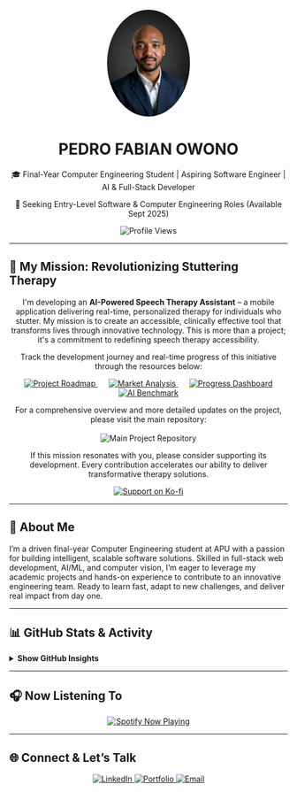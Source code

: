 <p align="center">
  <img src="assets/myphoto.jpg" alt="Pedro Fabian Owono" width="150" style="border-radius:50%;"/>
  <h1 align="center">PEDRO FABIAN OWONO</h1>
  <p align="center">🎓 Final-Year Computer Engineering Student | Aspiring Software Engineer | AI &amp; Full-Stack Developer</p>
  <p align="center">🚀 Seeking Entry-Level Software &amp; Computer Engineering Roles (Available Sept 2025)</p>
  <p align="center">
    <img src="https://komarev.com/ghpvc/?username=Owono2001&style=for-the-badge&color=7DF9FF&label=PROFILE+VIEWS" alt="Profile Views"/>
  </p>
</p>

---
## 🦾 My Mission: Revolutionizing Stuttering Therapy

<p align="center">
  I'm developing an <strong>AI-Powered Speech Therapy Assistant</strong> – a mobile application delivering real-time, personalized therapy for individuals who stutter. My mission is to create an accessible, clinically effective tool that transforms lives through innovative technology. This is more than a project; it's a commitment to redefining speech therapy accessibility.
</p>

<p align="center">
  Track the development journey and real-time progress of this initiative through the resources below:
</p>

<p align="center">
  <a href="https://speech-therapy-dashboard1.onrender.com/" target="_blank" style="margin: 0 10px;">
    <img src="https://img.shields.io/badge/Project_Roadmap-0052CC?style=for-the-badge&logo=trello&logoColor=white&labelColor=0D76BF" alt="Project Roadmap">
  </a>
  <a href="https://mobilefriendlymarketanalysis.onrender.com/" target="_blank" style="margin: 0 10px;">
    <img src="https://img.shields.io/badge/Market_Analysis-FF6B6B?style=for-the-badge&logo=google-analytics&logoColor=white&labelColor=C13D8D" alt="Market Analysis">
  </a>
  <a href="https://speech-therapy-dashboard2.onrender.com/" target="_blank" style="margin: 0 10px;">
    <img src="https://img.shields.io/badge/Live_Progress-00C7B7?style=for-the-badge&logo=progress&logoColor=white&labelColor=1CA2C1" alt="Progress Dashboard">
  </a>
  <a href="https://benchmarkaimodels.onrender.com/" target="_blank" style="margin: 0 10px;">
    <img src="https://img.shields.io/badge/AI_Benchmarks-4285F4?style=for-the-badge&logo=google-cloud&logoColor=white&labelColor=0F9D58" alt="AI Benchmark">
  </a>
</p>

<p align="center">
  For a comprehensive overview and more detailed updates on the project, please visit the main repository:
  <br><br>
  <a href="https://github.com/Owono2001/Updates_FYP" target="_blank" style="text-decoration: none;">
    <img src="https://img.shields.io/badge/Main_Project_Repository-181717?style=for-the-badge&logo=github&logoColor=white" alt="Main Project Repository">
  </a>
</p>

<p align="center">
  If this mission resonates with you, please consider supporting its development. Every contribution accelerates our ability to deliver transformative therapy solutions.
</p>

<p align="center">
  <a href="https://ko-fi.com/pedromangue" target="_blank">
    <img src="https://img.shields.io/badge/Support_Development-FF5E5B?style=for-the-badge&logo=kofi&logoColor=white" alt="Support on Ko-fi" height="40">
  </a>
</p>

---

## 👋 About Me

I’m a driven final-year Computer Engineering student at APU with a passion for building intelligent, scalable software solutions. Skilled in full-stack web development, AI/ML, and computer vision, I’m eager to leverage my academic projects and hands-on experience to contribute to an innovative engineering team. Ready to learn fast, adapt to new challenges, and deliver real impact from day one.

---


## 📊 GitHub Stats &amp; Activity

<details>
  <summary><strong>Show GitHub Insights</strong></summary>
  
  <br/>

  <p align="center">
    <img src="https://github-readme-stats.vercel.app/api?username=Owono2001&show_icons=true&theme=github_dark&border_color=7DF9FF&icon_color=7DF9FF&title_color=7DF9FF&text_color=c9d1d9&bg_color=0D1117&border_radius=10" alt="GitHub Stats"/>
  </p>
  <p align="center">
    <img src="https://github-readme-stats.vercel.app/api/top-langs/?username=Owono2001&layout=compact&langs_count=8&theme=github_dark&border_color=7DF9FF&title_color=7DF9FF&text_color=c9d1d9&bg_color=0D1117&border_radius=10" alt="Top Languages"/>
  </p>
  <p align="center">
    <img src="https://github-readme-activity-graph.vercel.app/graph?username=Owono2001&theme=react-dark&bg_color=0d1117&hide_border=true&area=true&line=7DF9FF&point=FFFFFF&area_color=7DF9FF" alt="Activity Graph"/>
  </p>
  <p align="center">
    <img src="https://github-profile-trophy.vercel.app/?username=Owono2001&theme=radical&no-bg=true&no-frame=true&row=1&column=6&margin-w=15&margin-h=15&border_radius=10" alt="Trophies"/>
  </p>

</details>

---

## 🎧 Now Listening To

<p align="center">
  <a href="https://github.com/kittinan/spotify-github-profile" target="_blank">
    <img src="https://spotify-github-profile.kittinanx.com/api/view?uid=31vthctkh5ug3srkeeamtbououza&cover_image=true&theme=default&show_offline=true&background_color=631d1d&interchange=true&bar_color=53b14f&bar_color_cover=true" alt="Spotify Now Playing">
  </a>
</p>

---

## 🌐 Connect &amp; Let’s Talk

<p align="center">
  <a href="https://www.linkedin.com/in/pedrofondomangue/" target="_blank">
    <img src="https://img.shields.io/badge/LinkedIn-Profile-0A66C2?style=for-the-badge&logo=linkedin&logoColor=white" alt="LinkedIn"/>
  </a>
  <a href="https://myportfolio-b-type.onrender.com/" target="_blank">
    <img src="https://img.shields.io/badge/Portfolio-7DF9FF?style=for-the-badge&logo=Launchpad&logoColor=black" alt="Portfolio"/>
  </a>
  <a href="mailto:owonoondomangue@gmail.com">
    <img src="https://img.shields.io/badge/Email-D14836?style=for-the-badge&logo=gmail&logoColor=white" alt="Email"/>
  </a>
</p>
